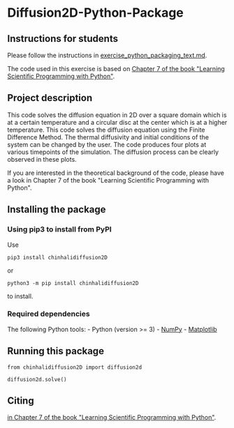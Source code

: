 # Diffusion2D-Python-Package

## Instructions for students

Please follow the instructions in [exercise_python_packaging_text.md](https://github.com/Simulation-Software-Engineering/Lecture-Material/blob/main/building-and-packaging/material/exercise_python_packaging_text.md).

The code used in this exercise is based on [Chapter 7 of the book "Learning Scientific Programming with Python"](https://scipython.com/book/chapter-7-matplotlib/examples/the-two-dimensional-diffusion-equation/).

## Project description

This code solves the diffusion equation in 2D over a square domain which is at a certain temperature and a circular disc at the center which is at a higher temperature. This code solves the diffusion equation using the Finite Difference Method. The thermal diffusivity and initial conditions of the system can be changed by the user. The code produces four plots at various timepoints of the simulation. The diffusion process can be clearly observed in these plots.

If you are interested in the theoretical background of the code, please have a look in Chapter 7 of the book "Learning Scientific Programming with Python".

## Installing the package

### Using pip3 to install from PyPI

Use 

`pip3 install chinhalidiffusion2D`

or 

`python3 -m pip install chinhalidiffusion2D`

to install.

### Required dependencies

The following Python tools:
    - Python (version >= 3)
    - [NumPy](https://numpy.org/)
    - [Matplotlib](https://matplotlib.org/)

## Running this package

```
from chinhalidiffusion2D import diffusion2d

diffusion2d.solve()
```

## Citing

[in Chapter 7 of the book "Learning Scientific Programming with Python"](https://scipython.com/book/chapter-7-matplotlib/examples/the-two-dimensional-diffusion-equation/).